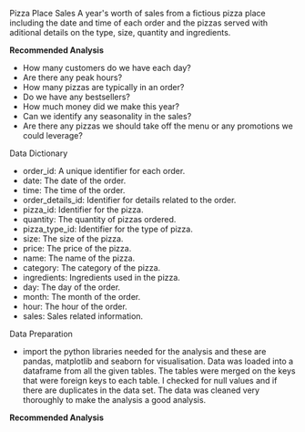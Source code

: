 Pizza Place Sales
A year's worth of sales from a fictious pizza place including the date and time of each order and the pizzas served with aditional details on the type, size, quantity and ingredients.

**Recommended Analysis**
* How many customers do we have each day? 
* Are there any peak hours?
* How many pizzas are typically in an order? 
* Do we have any bestsellers?
* How much money did we make this year? 
* Can we identify any seasonality in the sales?
* Are there any pizzas we should take off the menu or any promotions we could leverage?

Data Dictionary
* order_id: A unique identifier for each order.
* date: The date of the order.
* time: The time of the order.
* order_details_id: Identifier for details related to the order.
* pizza_id: Identifier for the pizza.
* quantity: The quantity of pizzas ordered.
* pizza_type_id: Identifier for the type of pizza.
* size: The size of the pizza.
* price: The price of the pizza.
* name: The name of the pizza.
* category: The category of the pizza.
* ingredients: Ingredients used in the pizza.
* day: The day of the order.
* month: The month of the order.
* hour: The hour of the order.
* sales: Sales related information.

Data Preparation
* import the python libraries needed for the analysis and these are pandas, matplotlib and seaborn for visualisation.
Data was loaded into a dataframe from all the given tables.
The tables were merged on the keys that were foreign keys to each table.
I checked for null values and if there are duplicates in the data set. The data was cleaned very thoroughly to make the analysis a good analysis.

**Recommended Analysis**

